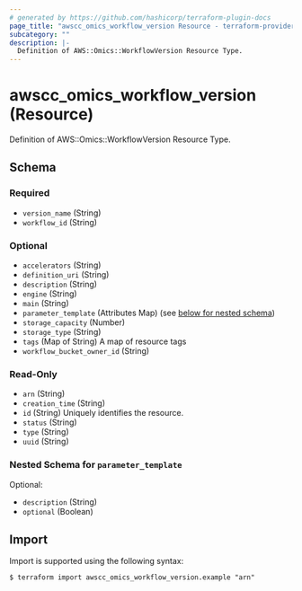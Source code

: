 ```yaml
---
# generated by https://github.com/hashicorp/terraform-plugin-docs
page_title: "awscc_omics_workflow_version Resource - terraform-provider-awscc"
subcategory: ""
description: |-
  Definition of AWS::Omics::WorkflowVersion Resource Type.
---
```


# awscc_omics_workflow_version (Resource)

Definition of AWS::Omics::WorkflowVersion Resource Type.



<!-- schema generated by tfplugindocs -->
## Schema

### Required

- `version_name` (String)
- `workflow_id` (String)

### Optional

- `accelerators` (String)
- `definition_uri` (String)
- `description` (String)
- `engine` (String)
- `main` (String)
- `parameter_template` (Attributes Map) (see [below for nested schema](#nestedatt--parameter_template))
- `storage_capacity` (Number)
- `storage_type` (String)
- `tags` (Map of String) A map of resource tags
- `workflow_bucket_owner_id` (String)

### Read-Only

- `arn` (String)
- `creation_time` (String)
- `id` (String) Uniquely identifies the resource.
- `status` (String)
- `type` (String)
- `uuid` (String)

<a id="nestedatt--parameter_template"></a>
### Nested Schema for `parameter_template`

Optional:

- `description` (String)
- `optional` (Boolean)

## Import

Import is supported using the following syntax:

```shell
$ terraform import awscc_omics_workflow_version.example "arn"
```
